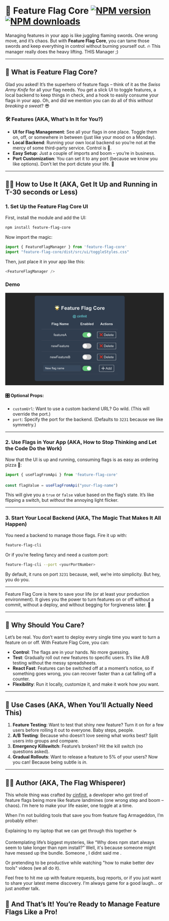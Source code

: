 # 🏁 Feature Flag Core [![NPM version](https://img.shields.io/npm/v/feature-flag-core.svg?style=flat)](https://www.npmjs.com/package/feature-flag-core) [![NPM downloads](https://img.shields.io/npm/dm/feature-flag-core.svg?style=flat)](https://npmjs.org/package/feature-flag-core) 

Managing features in your app is like juggling flaming swords. One wrong move, and it’s chaos. But with **Feature Flag Core**, you can tame those swords and keep everything in control without burning yourself out. 🔥
This manager really does the heavy lifting. THIS Manager ;)

---

## 🤖 **What is Feature Flag Core?**

Glad you asked! It’s the superhero of feature flags – think of it as the *Swiss Army Knife* for all your flag needs. You get a slick UI to toggle features, a local backend to keep things in check, and a hook to easily consume your flags in your app. Oh, and did we mention you can do all of this *without breaking a sweat*? 😎

### 🛠 **Features (AKA, What’s In It for You?)**

* **UI for Flag Management**: See all your flags in one place. Toggle them on, off, or somewhere in between (just like your mood on a Monday).
* **Local Backend**: Running your own local backend so you’re not at the mercy of some third-party service. Control is 🔑.
* **Easy Setup**: Just a couple of imports and boom – you’re in business.
* **Port Customization**: You can set it to any port (because we know you like options). Don’t let the port dictate your life. 👊

---

## 🧑‍💻 **How to Use It (AKA, Get It Up and Running in T-30 seconds or Less)**

### 1. **Set Up the Feature Flag Core UI**

First, install the module and add the UI:

```bash
npm install feature-flag-core
```

Now import the magic:

```javascript
import { FeatureFlagManager } from 'feature-flag-core'
import "feature-flag-core/dist/src/ui/toggleStyles.css"
```

Then, just place it in your app like this:

```javascript
<FeatureFlagManager />
```

### Demo
<img src="./feature-flag-core-demo.png" alt="Feature Flag Core Demo" width="600">

#### 🎛 **Optional Props:**

* `customUrl`: Want to use a custom backend URL? Go wild. (This will override the port.)
* `port`: Specify the port for the backend. (Defaults to `3231` because we like symmetry.)

---

### 2. **Use Flags in Your App (AKA, How to Stop Thinking and Let the Code Do the Work)**

Now that the UI is up and running, consuming flags is as easy as ordering pizza 🍕:

```javascript
import { useFlagFromApi } from 'feature-flag-core'

const flagValue = useFlagFromApi("your-flag-name")
```

This will give you a `true` or `false` value based on the flag’s state. It’s like flipping a switch, but *without* the annoying light flicker.

---

### 3. **Start Your Local Backend (AKA, The Magic That Makes It All Happen)**

You need a backend to manage those flags. Fire it up with:

```bash
feature-flag-cli
```

Or if you’re feeling fancy and need a custom port:

```bash
feature-flag-cli --port <yourPortNumber>
```

By default, it runs on port `3231` because, well, we’re into simplicity. But hey, you do you.

---

Feature Flag Core is here to save your life (or at least your production environment). It gives you the power to turn features on or off without a commit, without a deploy, and without begging for forgiveness later. 🙌

---

## 🤖 **Why Should You Care?**

Let’s be real. You don’t want to deploy every single time you want to turn a feature on or off. With Feature Flag Core, you can:

* **Control**: The flags are in your hands. No more guessing.
* **Test**: Gradually roll out new features to specific users. It’s like A/B testing without the messy spreadsheets.
* **React Fast**: Features can be switched off at a moment’s notice, so if something goes wrong, you can recover faster than a cat falling off a counter.
* **Flexibility**: Run it locally, customize it, and make it work how *you* want.

---

## 🧩 **Use Cases (AKA, When You’ll Actually Need This)**

1. **Feature Testing**: Want to test that shiny new feature? Turn it on for a few users before rolling it out to everyone. Baby steps, people.
2. **A/B Testing**: Because who doesn’t love seeing what works best? Split users into groups and compare.
3. **Emergency Killswitch**: Feature’s broken? Hit the kill switch (no questions asked).
4. **Gradual Rollouts**: Want to release a feature to 5% of your users? Now you can! Because being subtle is *in*.

---

## 🧑‍💻 Author (AKA, The Flag Whisperer)
This whole thing was crafted by [cinfinit](https://github.com/cinfinit), a developer who got tired of feature flags being more like feature landmines (one wrong step and boom – chaos). I’m here to make your life easier, one toggle at a time.

When I’m not building tools that save you from feature flag Armageddon, I’m probably either:

Explaining to my laptop that we can get through this together ☕

Contemplating life’s biggest mysteries, like “Why does npm start always seem to take longer than npm install?” Well, it's because someone might have messed up the bundle. Someone , I didnt said me . 

Or pretending to be productive while watching "how to make better dev tools" videos (we all do it).

Feel free to hit me up with feature requests, bug reports, or if you just want to share your latest meme discovery. I'm always game for a good laugh... or just another talk.


## 🎉 **And That’s It! You’re Ready to Manage Feature Flags Like a Pro!**
